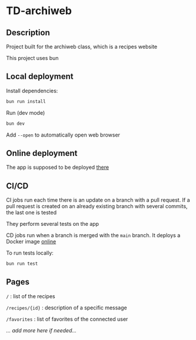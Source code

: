 # TD-archiweb

## Description

Project built for the archiweb class, which is a recipes website

This project uses bun

## Local deployment

Install dependencies:

```bash
bun run install
```

Run (dev mode)

```bash
bun dev
```

Add `--open` to automatically open web browser

## Online deployment

The app is supposed to be deployed [there](https://chi.cours.quimerch.com/)

## CI/CD

CI jobs run each time there is an update on a branch with a pull request. If a pull request is created on an already existing branch with several commits, the last one is tested

They perform several tests on the app

CD jobs run when a branch is merged with the `main` branch.
It deploys a Docker image
[online](https://hub.docker.com/repository/docker/magnoir/archiweb-td/general)

To run tests locally:

```bash
bun run test
```

## Pages

`/` : list of the recipes

`/recipes/{id}` : description of a specific message

`/favorites` : list of favorites of the connected user


*... add more here if needed...*




